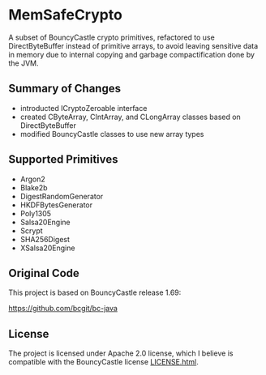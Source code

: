 # MemSafeCrypto

A subset of BouncyCastle crypto primitives, refactored to use DirectByteBuffer
instead of primitive arrays, to avoid leaving sensitive data in memory due to internal
copying and garbage compactification done by the JVM.


## Summary of Changes

- introducted ICryptoZeroable interface
- created CByteArray, CIntArray, and CLongArray classes based on DirectByteBuffer
- modified BouncyCastle classes to use new array types


## Supported Primitives

- Argon2
- Blake2b
- DigestRandomGenerator
- HKDFBytesGenerator
- Poly1305
- Salsa20Engine
- Scrypt
- SHA256Digest
- XSalsa20Engine


## Original Code

This project is based on BouncyCastle release 1.69:

https://github.com/bcgit/bc-java


## License

The project is licensed under Apache 2.0 license, which I believe is compatible with the BouncyCastle license 
[LICENSE.html](src/goryachev/memsafecrypto/bc/LICENSE.html).
